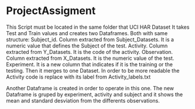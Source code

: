 # ProjectAssigment
This Script must be located in the same folder that UCI HAR Dataset
It takes Test and Train values and creates two Dataframes. Both with same structure:
  Subject_id. Column extracted from Subject_Datasets. It is a numeric value that defines the Subject of the test.
  Activity. Column extracted from Y_Datasets. It is the code of the activity.
  Observation. Column extracted from X_Datasets. It is the numeric value of the test.
  Experiment. It is a new column that indicates if it is the training or the testing. 
Then it merges to one Dataset. 
In order to be more readable the Activity code is replace with its label from Activity_labels.txt

Another Dataframe is created in order to operate in this one. 
The new Dataframe is gruped by experiment, activity and subject and it shows the mean and standard desviation from the differents observations. 
